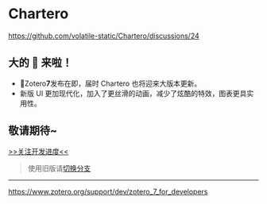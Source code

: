 # Chartero

https://github.com/volatile-static/Chartero/discussions/24

## 大的 💊 来啦！

-   🚀Zotero**7**发布在即，届时 Chartero 也将迎来大版本更新。
-   新版 UI 更加现代化，加入了更丝滑的动画，减少了炫酷的特效，图表更具实用性。

## 敬请期待~

[>>关注开发进度<<](https://github.com/users/volatile-static/projects/2)

> 使用旧版请[切换分支](https://gitee.com/const_volatile/chartero/tree/js_overlay/)

---

https://www.zotero.org/support/dev/zotero_7_for_developers
